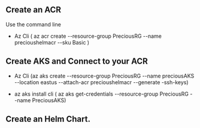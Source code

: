 ## Create an ACR

Use the command line

- Az Cli ( az acr create --resource-group PreciousRG --name precioushelmacr --sku Basic )

## Create AKS and Connect to your ACR

 - Az Cli (az aks create --resource-group PreciousRG --name preciousAKS --location eastus --attach-acr precioushelmacr --generate -ssh-keys)

- az aks install cli ( az aks get-credentials --resource-group PreciousRG --name PreciousAKS)

## Create an Helm Chart.
